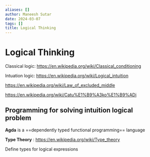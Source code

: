 ```yaml
---
aliases: []
author: Maneesh Sutar
date: 2024-03-07
tags: []
title: Logical Thinking
---
```


# Logical Thinking

Classical logic: <https://en.wikipedia.org/wiki/Classical_conditioning>

Intuation logic: <https://en.wikipedia.org/wiki/Logical_intuition>

<https://en.wikipedia.org/wiki/Law_of_excluded_middle>

<https://en.wikipedia.org/wiki/Catu%E1%B9%A3ko%E1%B9%ADi>

## Programming for solving intuition logical problem

**Agda** is a ==dependently typed functional programming== language

**Type Theory** : <https://en.wikipedia.org/wiki/Type_theory>

Define types for logical expressions

